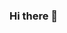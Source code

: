 ### Hi there 👋

<!--

- 🔭 I’m currently working in Java

-![](https://komarev.com/ghpvc/?username=luatpt&color=green)
-[![Top Langs](https://github-readme-stats.vercel.app/api/top-langs/?username=luatpt)](https://github.com/luatpt/github-readme-stats)
-->
